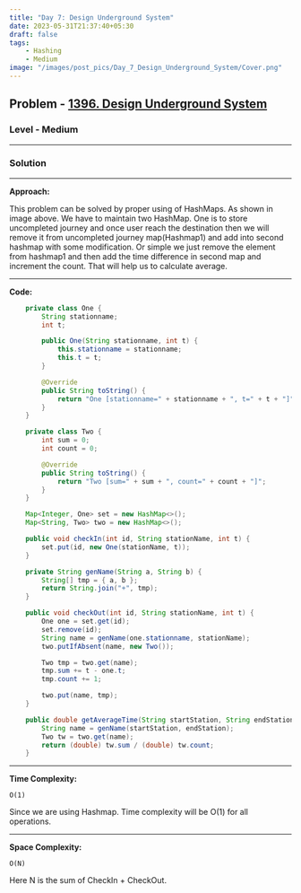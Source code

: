 ```yaml
---
title: "Day 7: Design Underground System"
date: 2023-05-31T21:37:40+05:30
draft: false
tags:
    - Hashing
    - Medium
image: "/images/post_pics/Day_7_Design_Underground_System/Cover.png"
---
```



## Problem - [1396. Design Underground System](https://leetcode.com/problems/design-underground-system/)

### Level - Medium
---

### Solution

---
**Approach:**

This problem can be solved by proper using of HashMaps. As shown in image above. We have to maintain two HashMap. One is to store uncompleted journey and once user reach the destination then we will remove it from uncompleted journey map(Hashmap1) and add into second hashmap with some modification. Or simple we just remove the element from hashmap1 and then add the time difference in second map and increment the count. That will help us to calculate average.

---

**Code:**

```java
    private class One {
        String stationname;
        int t;

        public One(String stationname, int t) {
            this.stationname = stationname;
            this.t = t;
        }

        @Override
        public String toString() {
            return "One [stationname=" + stationname + ", t=" + t + "]";
        }
    }

    private class Two {
        int sum = 0;
        int count = 0;

        @Override
        public String toString() {
            return "Two [sum=" + sum + ", count=" + count + "]";
        }
    }

    Map<Integer, One> set = new HashMap<>();
    Map<String, Two> two = new HashMap<>();

    public void checkIn(int id, String stationName, int t) {
        set.put(id, new One(stationName, t));
    }

    private String genName(String a, String b) {
        String[] tmp = { a, b };
        return String.join("+", tmp);
    }

    public void checkOut(int id, String stationName, int t) {
        One one = set.get(id);
        set.remove(id);
        String name = genName(one.stationname, stationName);
        two.putIfAbsent(name, new Two());

        Two tmp = two.get(name);
        tmp.sum += t - one.t;
        tmp.count += 1;

        two.put(name, tmp);
    }

    public double getAverageTime(String startStation, String endStation) {
        String name = genName(startStation, endStation);
        Two tw = two.get(name);
        return (double) tw.sum / (double) tw.count;
    }
```
---

**Time Complexity:**
```
O(1)
```
Since we are using Hashmap. Time complexity will be O(1) for all operations.

---

**Space Complexity:**
```
O(N)
```
Here N is the sum of CheckIn + CheckOut.
